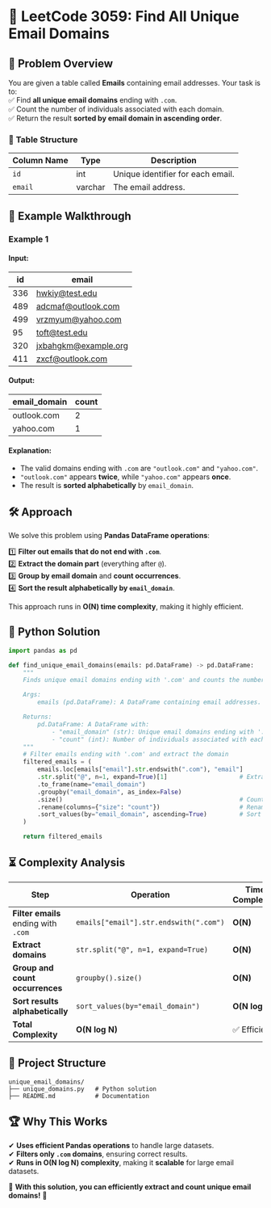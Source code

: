 # 📧 **LeetCode 3059: Find All Unique Email Domains**  

## 📌 **Problem Overview**  
You are given a table called **Emails** containing email addresses. Your task is to:  
✅ Find **all unique email domains** ending with `.com`.  
✅ Count the number of individuals associated with each domain.  
✅ Return the result **sorted by email domain in ascending order**.

### 🔹 **Table Structure**  

| Column Name | Type  | Description |
|-------------|-------|-------------|
| `id` | int | Unique identifier for each email. |
| `email` | varchar | The email address. |

## 🎯 **Example Walkthrough**  

### **Example 1**  
#### **Input:**  

| id  | email               |
|-----|---------------------|
| 336 | hwkiy@test.edu      |
| 489 | adcmaf@outlook.com  |
| 499 | vrzmyum@yahoo.com   |
| 95  | toft@test.edu       |
| 320 | jxbahgkm@example.org |
| 411 | zxcf@outlook.com    |

#### **Output:**  

| email_domain | count |
|-------------|------|
| outlook.com | 2 |
| yahoo.com   | 1 |

#### **Explanation:**  
- The valid domains ending with `.com` are `"outlook.com"` and `"yahoo.com"`.  
- `"outlook.com"` appears **twice**, while `"yahoo.com"` appears **once**.  
- The result is **sorted alphabetically** by `email_domain`.

## 🛠 **Approach**  

We solve this problem using **Pandas DataFrame operations**:

1️⃣ **Filter out emails that do not end with `.com`**.  
2️⃣ **Extract the domain part** (everything after `@`).  
3️⃣ **Group by email domain** and **count occurrences**.  
4️⃣ **Sort the result alphabetically by `email_domain`**.  

This approach runs in **O(N) time complexity**, making it highly efficient.

## 🚀 **Python Solution**  

```python
import pandas as pd

def find_unique_email_domains(emails: pd.DataFrame) -> pd.DataFrame:
    """
    Finds unique email domains ending with '.com' and counts the number of occurrences.

    Args:
        emails (pd.DataFrame): A DataFrame containing email addresses.

    Returns:
        pd.DataFrame: A DataFrame with:
            - "email_domain" (str): Unique email domains ending with '.com'.
            - "count" (int): Number of individuals associated with each domain.
    """
    # Filter emails ending with '.com' and extract the domain
    filtered_emails = (
        emails.loc[emails["email"].str.endswith(".com"), "email"]
        .str.split("@", n=1, expand=True)[1]                    # Extract domain part
        .to_frame(name="email_domain")
        .groupby("email_domain", as_index=False)
        .size()                                                 # Count occurrences of each domain
        .rename(columns={"size": "count"})                      # Rename column for clarity
        .sort_values(by="email_domain", ascending=True)         # Sort alphabetically
    )

    return filtered_emails
```

## ⏳ **Complexity Analysis**  

| Step | Operation | Time Complexity |
|------|------------|----------------|
| **Filter emails** ending with `.com` | `emails["email"].str.endswith(".com")` | **O(N)** |
| **Extract domains** | `str.split("@", n=1, expand=True)` | **O(N)** |
| **Group and count occurrences** | `groupby().size()` | **O(N)** |
| **Sort results alphabetically** | `sort_values(by="email_domain")` | **O(N log N)** |
| **Total Complexity** | **O(N log N)** | ✅ Efficient |

## 📁 **Project Structure**  

```
unique_email_domains/
├── unique_domains.py   # Python solution
├── README.md           # Documentation
```

## 🏆 **Why This Works**  

✔ **Uses efficient Pandas operations** to handle large datasets.  
✔ **Filters only `.com` domains**, ensuring correct results.  
✔ **Runs in O(N log N) complexity**, making it **scalable** for large email datasets.  

🚀 **With this solution, you can efficiently extract and count unique email domains!** 🎯